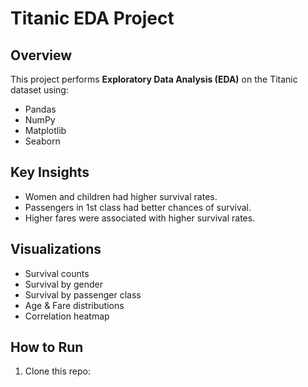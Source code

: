 # Titanic EDA Project

## Overview
This project performs **Exploratory Data Analysis (EDA)** on the Titanic dataset using:
- Pandas
- NumPy
- Matplotlib
- Seaborn

## Key Insights
- Women and children had higher survival rates.
- Passengers in 1st class had better chances of survival.
- Higher fares were associated with higher survival rates.

## Visualizations
- Survival counts
- Survival by gender
- Survival by passenger class
- Age & Fare distributions
- Correlation heatmap

## How to Run
1. Clone this repo:
   ```bash
